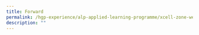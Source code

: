 ```yaml
---
title: Forward
permalink: /hgp-experience/alp-applied-learning-programme/xcell-zone-website/forward/
description: ""
---
```

